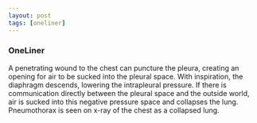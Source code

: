```yaml
---
layout: post
tags: [oneliner]
---
```



### OneLiner

A penetrating wound to the chest can puncture the pleura, creating an opening for air to be sucked into the pleural space. With inspiration, the diaphragm descends, lowering the intrapleural pressure. If there is communication directly between the pleural space and the outside world, air is sucked into this negative pressure space and collapses the lung. Pneumothorax is seen on x-ray of the chest as a collapsed lung.
